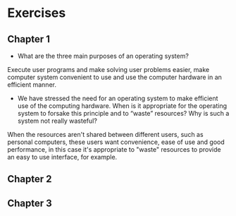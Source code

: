 # Exercises

## Chapter 1

- What are the three main purposes of an operating system?

Execute user programs and make solving user problems easier, make computer system convenient to use and use the computer hardware in an efficient manner.

- We have stressed the need for an operating system to make efficient use of the computing hardware. When is it appropriate for the operating system to forsake this principle and to “waste” resources? Why is such a system not really wasteful?

When the resources aren't shared between different users, such as personal computers, these users want convenience, ease of use and good performance, in this case it's appropriate to "waste" resources to provide an easy to use interface, for example.

<!--
3. What is the main difficulty that a programmer must overcome in writing an operating system for a real-time environment?

4. Keeping in mind the various definitions of operating system, consider whether the operating system should include applications such as web browsers and mail programs. Argue both that it should and that it should not, and support your answers.

5. How does the distinction between kernel mode and user mode function as a rudimentary form of protection (security) system?

6. Which of the following instructions should be privileged?
a.Set value of timer.
b.Read the clock.
c.Clear memory.
d.Issue a trap instruction.
e.Turn off interrupts.
f.Modify entries in device-status table.
g.Switch from user to kernel mode.
h.Access I/O device.

7. Some early computers protected the operating system by placing it in
a memory partition that could not be modified by either the user job
or the operating system itself. Describe two difficulties that you think
could arise with such a scheme.
8. Some CPUs provide for more than two modes of operation. What are
two possible uses of these multiple modes?
9. Timers could be used to compute the current time. Provide a short
description of how this could be accomplished.
10. Give two reasons why caches are useful. What problems do they solve?
What problems do they cause? If a cache can be made as large as the
device for which it is caching (for instance, a cache as large as a disk),
why not make it that large and eliminate the device?
11. Distinguish between the client–server and peer-to-peer models of
distributed systems.

12. In a multiprogramming and time-sharing environment, several users
share the system simultaneously. This situation can result in various
security problems.
a.What are two such problems?
b.Can we ensure the same degree of security in a time-shared
machine as in a dedicated machine? Explain your answer.

13. The issue of resource utilization shows up in different forms in different
types of operating systems. List what resources must be managed
carefully in the following settings:
a.Mainframe or minicomputer systems
b.Workstations connected to servers
c.Mobile computers
14. Under what circumstances would a user be better off using a time-
sharing system than a PC or a single-user workstation?
15. Describe the differences between symmetric and asymmetric multipro-
cessing. What are three advantages and one disadvantage of multipro-
cessor systems?
16. How do clustered systems differ from multiprocessor systems? What is
required for two machines belonging to a cluster to cooperate to provide
a highly available service?
17. Consider a computing cluster consisting of two nodes running a
database. Describe two ways in which the cluster software can manage
access to the data on the disk. Discuss the benefits and disadvantages of
each.
18. How are network computers different from traditional personal com-
puters? Describe some usage scenarios in which it is advantageous to
use network computers.
19. What is the purpose of interrupts? How does an interrupt differ from a
trap? Can traps be generated intentionally by a user program? If so, for
what purpose?
20. Direct memory access is used for high-speed I/O devices in order to
avoid increasing the CPU’s execution load.
a.How does the CPU interface with the device to coordinate the
transfer?
b.How does the CPU know when the memory operations are com-
plete?
c.The CPU is allowed to execute other programs while the DMA
controller is transferring data. Does this process interfere with
the execution of the user programs? If so, describe what forms
of interference are caused.
21. Some computer systems do not provide a privileged mode of operation
in hardware. Is it possible to construct a secure operating system for
these computer systems? Give arguments both that it is and that it is not
possible.
22. Many SMP systems have different levels of caches; one level is local to
each processing core, and another level is shared among all processing
cores. Why are caching systems designed this way?
23. Consider an SMP system similar to the one shown in Figure 6. . Illustrate
with an example how data residing in memory could in fact have a
different value in each of the local caches.
24. Discuss, with examples, how the problem of maintaining coherence of
cached data manifests itself in the following processing environments:
a.Single-processor systems
b.Multiprocessor systems
c.Distributed systems
25. Describe a mechanism for enforcing memory protection in order to
prevent a program from modifying the memory associated with other
programs.
26. Which network configuration— LAN or WAN —would best suit the
following environments?
a.A campus student union
b.Several campus locations across a statewide university system
c.A neighborhood
27. Describe some of the challenges of designing operating systems for
mobile devices compared with designing operating systems for traditional PCs.
28. What are some advantages of peer-to-peer systems over client-server
systems?
29. Describe some distributed applications that would be appropriate for a
peer-to-peer system.
30. Identify several advantages and several disadvantages of open-source
operating systems. Include the types of people who would find each
aspect to be an advantage or a disadvantage. -->

## Chapter 2

<!-- 01. What is the purpose of system calls?
02. What are the five major activities of an operating system with regard to process management?
03. What are the three major activities of an operating system with regard to memory management?
04. What are the three major activities of an operating system with regard to secondary-storage management?
05. What is the purpose of the command interpreter? Why is it usually separate from the kernel?

06. What system calls have to be executed by a command interpreter or shell in order to start a new process?
07. What is the purpose of system programs?
08. What is the main advantage of the layered approach to system design? What are the disadvantages of the layered approach?
09. List five services provided by an operating system, and explain how each creates convenience for users. In which cases would it be impossible for user-level programs to provide these services? Explain your answer.
10. Why do some systems store the operating system in firmware, while others store it on disk?
11. How could a system be designed to allow a choice of operating systems from which to boot? What would the bootstrap program need to do?
12. The services and functions provided by an operating system can be divided into two main categories. Briefly describe the two categories, and discuss how they differ.
13. Describe three general methods for passing parameters to the operating
system.
14. Describe how you could obtain a statistical profile of the amount of time
spent by a program executing different sections of its code. Discuss the
importance of obtaining such a statistical profile.
15. What are the five major activities of an operating system with regard to
file management?
16. What are the advantages and disadvantages of using the same system-
call interface for manipulating both files and devices?
17. Would it be possible for the user to develop a new command interpreter
using the system-call interface provided by the operating system?
18. What are the two models of interprocess communication? What are the
strengths and weaknesses of the two approaches?
19. Why is the separation of mechanism and policy desirable?
20. It is sometimes difficult to achieve a layered approach if two components
of the operating system are dependent on each other. Identify a scenario
in which it is unclear how to layer two system components that require
tight coupling of their functionalities.
21. What is the main advantage of the microkernel approach to system
design? How do user programs and system services interact in a
microkernel architecture? What are the disadvantages of using the
microkernel approach?
22. What are the advantages of using loadable kernel modules?

23. How are iOS and Android similar? How are they different?
24. Explain why Java programs running on Android systems do not use the
standard Java API and virtual machine.
25. The experimental Synthesis operating system has an assembler incorporated in the kernel. To optimize system-call performance, the kernel
assembles routines within kernel space to minimize the path that the
system call must take through the kernel. This approach is the antithesis
of the layered approach, in which the path through the kernel is extended
to make building the operating system easier. Discuss the pros and cons
of the Synthesis approach to kernel design and system-performance
optimization. -->

## Chapter 3
